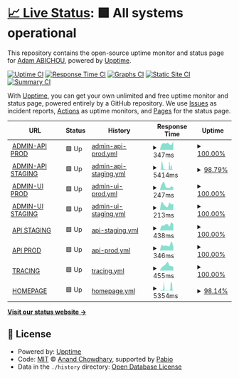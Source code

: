 # [📈 Live Status](https://uptime.celestia.elmenu.tn): <!--live status--> **🟩 All systems operational**

This repository contains the open-source uptime monitor and status page for [Adam ABICHOU](https://adam.abichou.tn), powered by [Upptime](https://github.com/upptime/upptime).

[![Uptime CI](https://github.com/adamab48/celestia-uptime/workflows/Uptime%20CI/badge.svg)](https://github.com/adamab48/celestia-uptime/actions?query=workflow%3A%22Uptime+CI%22)
[![Response Time CI](https://github.com/adamab48/celestia-uptime/workflows/Response%20Time%20CI/badge.svg)](https://github.com/adamab48/celestia-uptime/actions?query=workflow%3A%22Response+Time+CI%22)
[![Graphs CI](https://github.com/adamab48/celestia-uptime/workflows/Graphs%20CI/badge.svg)](https://github.com/adamab48/celestia-uptime/actions?query=workflow%3A%22Graphs+CI%22)
[![Static Site CI](https://github.com/adamab48/celestia-uptime/workflows/Static%20Site%20CI/badge.svg)](https://github.com/adamab48/celestia-uptime/actions?query=workflow%3A%22Static+Site+CI%22)
[![Summary CI](https://github.com/adamab48/celestia-uptime/workflows/Summary%20CI/badge.svg)](https://github.com/adamab48/celestia-uptime/actions?query=workflow%3A%22Summary+CI%22)

With [Upptime](https://upptime.js.org), you can get your own unlimited and free uptime monitor and status page, powered entirely by a GitHub repository. We use [Issues](https://github.com/adamab48/celestia-uptime/issues) as incident reports, [Actions](https://github.com/adamab48/celestia-uptime/actions) as uptime monitors, and [Pages](https://uptime.celestia.elmenu.tn) for the status page.

<!--start: status pages-->
<!-- This summary is generated by Upptime (https://github.com/upptime/upptime) -->
<!-- Do not edit this manually, your changes will be overwritten -->
<!-- prettier-ignore -->
| URL | Status | History | Response Time | Uptime |
| --- | ------ | ------- | ------------- | ------ |
| <img alt="" src="https://icons.duckduckgo.com/ip3/admin-api.prod.celestia.elmenu.tn.ico" height="13"> [ADMIN-API PROD](https://admin-api.prod.celestia.elmenu.tn/health) | 🟩 Up | [admin-api-prod.yml](https://github.com/adamab48/celestia-uptime/commits/HEAD/history/admin-api-prod.yml) | <details><summary><img alt="Response time graph" src="./graphs/admin-api-prod/response-time-week.png" height="20"> 347ms</summary><br><a href="https://uptime.celestia.elmenu.tn/history/admin-api-prod"><img alt="Response time 340" src="https://img.shields.io/endpoint?url=https%3A%2F%2Fraw.githubusercontent.com%2Fadamab48%2Fcelestia-uptime%2FHEAD%2Fapi%2Fadmin-api-prod%2Fresponse-time.json"></a><br><a href="https://uptime.celestia.elmenu.tn/history/admin-api-prod"><img alt="24-hour response time 457" src="https://img.shields.io/endpoint?url=https%3A%2F%2Fraw.githubusercontent.com%2Fadamab48%2Fcelestia-uptime%2FHEAD%2Fapi%2Fadmin-api-prod%2Fresponse-time-day.json"></a><br><a href="https://uptime.celestia.elmenu.tn/history/admin-api-prod"><img alt="7-day response time 347" src="https://img.shields.io/endpoint?url=https%3A%2F%2Fraw.githubusercontent.com%2Fadamab48%2Fcelestia-uptime%2FHEAD%2Fapi%2Fadmin-api-prod%2Fresponse-time-week.json"></a><br><a href="https://uptime.celestia.elmenu.tn/history/admin-api-prod"><img alt="30-day response time 340" src="https://img.shields.io/endpoint?url=https%3A%2F%2Fraw.githubusercontent.com%2Fadamab48%2Fcelestia-uptime%2FHEAD%2Fapi%2Fadmin-api-prod%2Fresponse-time-month.json"></a><br><a href="https://uptime.celestia.elmenu.tn/history/admin-api-prod"><img alt="1-year response time 340" src="https://img.shields.io/endpoint?url=https%3A%2F%2Fraw.githubusercontent.com%2Fadamab48%2Fcelestia-uptime%2FHEAD%2Fapi%2Fadmin-api-prod%2Fresponse-time-year.json"></a></details> | <details><summary><a href="https://uptime.celestia.elmenu.tn/history/admin-api-prod">100.00%</a></summary><a href="https://uptime.celestia.elmenu.tn/history/admin-api-prod"><img alt="All-time uptime 100.00%" src="https://img.shields.io/endpoint?url=https%3A%2F%2Fraw.githubusercontent.com%2Fadamab48%2Fcelestia-uptime%2FHEAD%2Fapi%2Fadmin-api-prod%2Fuptime.json"></a><br><a href="https://uptime.celestia.elmenu.tn/history/admin-api-prod"><img alt="24-hour uptime 100.00%" src="https://img.shields.io/endpoint?url=https%3A%2F%2Fraw.githubusercontent.com%2Fadamab48%2Fcelestia-uptime%2FHEAD%2Fapi%2Fadmin-api-prod%2Fuptime-day.json"></a><br><a href="https://uptime.celestia.elmenu.tn/history/admin-api-prod"><img alt="7-day uptime 100.00%" src="https://img.shields.io/endpoint?url=https%3A%2F%2Fraw.githubusercontent.com%2Fadamab48%2Fcelestia-uptime%2FHEAD%2Fapi%2Fadmin-api-prod%2Fuptime-week.json"></a><br><a href="https://uptime.celestia.elmenu.tn/history/admin-api-prod"><img alt="30-day uptime 100.00%" src="https://img.shields.io/endpoint?url=https%3A%2F%2Fraw.githubusercontent.com%2Fadamab48%2Fcelestia-uptime%2FHEAD%2Fapi%2Fadmin-api-prod%2Fuptime-month.json"></a><br><a href="https://uptime.celestia.elmenu.tn/history/admin-api-prod"><img alt="1-year uptime 100.00%" src="https://img.shields.io/endpoint?url=https%3A%2F%2Fraw.githubusercontent.com%2Fadamab48%2Fcelestia-uptime%2FHEAD%2Fapi%2Fadmin-api-prod%2Fuptime-year.json"></a></details>
| <img alt="" src="https://icons.duckduckgo.com/ip3/admin-api.staging.celestia.elmenu.tn.ico" height="13"> [ADMIN-API STAGING](https://admin-api.staging.celestia.elmenu.tn/health) | 🟩 Up | [admin-api-staging.yml](https://github.com/adamab48/celestia-uptime/commits/HEAD/history/admin-api-staging.yml) | <details><summary><img alt="Response time graph" src="./graphs/admin-api-staging/response-time-week.png" height="20"> 5414ms</summary><br><a href="https://uptime.celestia.elmenu.tn/history/admin-api-staging"><img alt="Response time 6311" src="https://img.shields.io/endpoint?url=https%3A%2F%2Fraw.githubusercontent.com%2Fadamab48%2Fcelestia-uptime%2FHEAD%2Fapi%2Fadmin-api-staging%2Fresponse-time.json"></a><br><a href="https://uptime.celestia.elmenu.tn/history/admin-api-staging"><img alt="24-hour response time 317" src="https://img.shields.io/endpoint?url=https%3A%2F%2Fraw.githubusercontent.com%2Fadamab48%2Fcelestia-uptime%2FHEAD%2Fapi%2Fadmin-api-staging%2Fresponse-time-day.json"></a><br><a href="https://uptime.celestia.elmenu.tn/history/admin-api-staging"><img alt="7-day response time 5414" src="https://img.shields.io/endpoint?url=https%3A%2F%2Fraw.githubusercontent.com%2Fadamab48%2Fcelestia-uptime%2FHEAD%2Fapi%2Fadmin-api-staging%2Fresponse-time-week.json"></a><br><a href="https://uptime.celestia.elmenu.tn/history/admin-api-staging"><img alt="30-day response time 6311" src="https://img.shields.io/endpoint?url=https%3A%2F%2Fraw.githubusercontent.com%2Fadamab48%2Fcelestia-uptime%2FHEAD%2Fapi%2Fadmin-api-staging%2Fresponse-time-month.json"></a><br><a href="https://uptime.celestia.elmenu.tn/history/admin-api-staging"><img alt="1-year response time 6311" src="https://img.shields.io/endpoint?url=https%3A%2F%2Fraw.githubusercontent.com%2Fadamab48%2Fcelestia-uptime%2FHEAD%2Fapi%2Fadmin-api-staging%2Fresponse-time-year.json"></a></details> | <details><summary><a href="https://uptime.celestia.elmenu.tn/history/admin-api-staging">98.79%</a></summary><a href="https://uptime.celestia.elmenu.tn/history/admin-api-staging"><img alt="All-time uptime 98.93%" src="https://img.shields.io/endpoint?url=https%3A%2F%2Fraw.githubusercontent.com%2Fadamab48%2Fcelestia-uptime%2FHEAD%2Fapi%2Fadmin-api-staging%2Fuptime.json"></a><br><a href="https://uptime.celestia.elmenu.tn/history/admin-api-staging"><img alt="24-hour uptime 100.00%" src="https://img.shields.io/endpoint?url=https%3A%2F%2Fraw.githubusercontent.com%2Fadamab48%2Fcelestia-uptime%2FHEAD%2Fapi%2Fadmin-api-staging%2Fuptime-day.json"></a><br><a href="https://uptime.celestia.elmenu.tn/history/admin-api-staging"><img alt="7-day uptime 98.79%" src="https://img.shields.io/endpoint?url=https%3A%2F%2Fraw.githubusercontent.com%2Fadamab48%2Fcelestia-uptime%2FHEAD%2Fapi%2Fadmin-api-staging%2Fuptime-week.json"></a><br><a href="https://uptime.celestia.elmenu.tn/history/admin-api-staging"><img alt="30-day uptime 98.93%" src="https://img.shields.io/endpoint?url=https%3A%2F%2Fraw.githubusercontent.com%2Fadamab48%2Fcelestia-uptime%2FHEAD%2Fapi%2Fadmin-api-staging%2Fuptime-month.json"></a><br><a href="https://uptime.celestia.elmenu.tn/history/admin-api-staging"><img alt="1-year uptime 98.93%" src="https://img.shields.io/endpoint?url=https%3A%2F%2Fraw.githubusercontent.com%2Fadamab48%2Fcelestia-uptime%2FHEAD%2Fapi%2Fadmin-api-staging%2Fuptime-year.json"></a></details>
| <img alt="" src="https://icons.duckduckgo.com/ip3/admin-ui.prod.celestia.elmenu.tn.ico" height="13"> [ADMIN-UI PROD](https://admin-ui.prod.celestia.elmenu.tn) | 🟩 Up | [admin-ui-prod.yml](https://github.com/adamab48/celestia-uptime/commits/HEAD/history/admin-ui-prod.yml) | <details><summary><img alt="Response time graph" src="./graphs/admin-ui-prod/response-time-week.png" height="20"> 247ms</summary><br><a href="https://uptime.celestia.elmenu.tn/history/admin-ui-prod"><img alt="Response time 344" src="https://img.shields.io/endpoint?url=https%3A%2F%2Fraw.githubusercontent.com%2Fadamab48%2Fcelestia-uptime%2FHEAD%2Fapi%2Fadmin-ui-prod%2Fresponse-time.json"></a><br><a href="https://uptime.celestia.elmenu.tn/history/admin-ui-prod"><img alt="24-hour response time 160" src="https://img.shields.io/endpoint?url=https%3A%2F%2Fraw.githubusercontent.com%2Fadamab48%2Fcelestia-uptime%2FHEAD%2Fapi%2Fadmin-ui-prod%2Fresponse-time-day.json"></a><br><a href="https://uptime.celestia.elmenu.tn/history/admin-ui-prod"><img alt="7-day response time 247" src="https://img.shields.io/endpoint?url=https%3A%2F%2Fraw.githubusercontent.com%2Fadamab48%2Fcelestia-uptime%2FHEAD%2Fapi%2Fadmin-ui-prod%2Fresponse-time-week.json"></a><br><a href="https://uptime.celestia.elmenu.tn/history/admin-ui-prod"><img alt="30-day response time 344" src="https://img.shields.io/endpoint?url=https%3A%2F%2Fraw.githubusercontent.com%2Fadamab48%2Fcelestia-uptime%2FHEAD%2Fapi%2Fadmin-ui-prod%2Fresponse-time-month.json"></a><br><a href="https://uptime.celestia.elmenu.tn/history/admin-ui-prod"><img alt="1-year response time 344" src="https://img.shields.io/endpoint?url=https%3A%2F%2Fraw.githubusercontent.com%2Fadamab48%2Fcelestia-uptime%2FHEAD%2Fapi%2Fadmin-ui-prod%2Fresponse-time-year.json"></a></details> | <details><summary><a href="https://uptime.celestia.elmenu.tn/history/admin-ui-prod">100.00%</a></summary><a href="https://uptime.celestia.elmenu.tn/history/admin-ui-prod"><img alt="All-time uptime 100.00%" src="https://img.shields.io/endpoint?url=https%3A%2F%2Fraw.githubusercontent.com%2Fadamab48%2Fcelestia-uptime%2FHEAD%2Fapi%2Fadmin-ui-prod%2Fuptime.json"></a><br><a href="https://uptime.celestia.elmenu.tn/history/admin-ui-prod"><img alt="24-hour uptime 100.00%" src="https://img.shields.io/endpoint?url=https%3A%2F%2Fraw.githubusercontent.com%2Fadamab48%2Fcelestia-uptime%2FHEAD%2Fapi%2Fadmin-ui-prod%2Fuptime-day.json"></a><br><a href="https://uptime.celestia.elmenu.tn/history/admin-ui-prod"><img alt="7-day uptime 100.00%" src="https://img.shields.io/endpoint?url=https%3A%2F%2Fraw.githubusercontent.com%2Fadamab48%2Fcelestia-uptime%2FHEAD%2Fapi%2Fadmin-ui-prod%2Fuptime-week.json"></a><br><a href="https://uptime.celestia.elmenu.tn/history/admin-ui-prod"><img alt="30-day uptime 100.00%" src="https://img.shields.io/endpoint?url=https%3A%2F%2Fraw.githubusercontent.com%2Fadamab48%2Fcelestia-uptime%2FHEAD%2Fapi%2Fadmin-ui-prod%2Fuptime-month.json"></a><br><a href="https://uptime.celestia.elmenu.tn/history/admin-ui-prod"><img alt="1-year uptime 100.00%" src="https://img.shields.io/endpoint?url=https%3A%2F%2Fraw.githubusercontent.com%2Fadamab48%2Fcelestia-uptime%2FHEAD%2Fapi%2Fadmin-ui-prod%2Fuptime-year.json"></a></details>
| <img alt="" src="https://icons.duckduckgo.com/ip3/admin-ui.staging.celestia.elmenu.tn.ico" height="13"> [ADMIN-UI STAGING](https://admin-ui.staging.celestia.elmenu.tn) | 🟩 Up | [admin-ui-staging.yml](https://github.com/adamab48/celestia-uptime/commits/HEAD/history/admin-ui-staging.yml) | <details><summary><img alt="Response time graph" src="./graphs/admin-ui-staging/response-time-week.png" height="20"> 213ms</summary><br><a href="https://uptime.celestia.elmenu.tn/history/admin-ui-staging"><img alt="Response time 230" src="https://img.shields.io/endpoint?url=https%3A%2F%2Fraw.githubusercontent.com%2Fadamab48%2Fcelestia-uptime%2FHEAD%2Fapi%2Fadmin-ui-staging%2Fresponse-time.json"></a><br><a href="https://uptime.celestia.elmenu.tn/history/admin-ui-staging"><img alt="24-hour response time 236" src="https://img.shields.io/endpoint?url=https%3A%2F%2Fraw.githubusercontent.com%2Fadamab48%2Fcelestia-uptime%2FHEAD%2Fapi%2Fadmin-ui-staging%2Fresponse-time-day.json"></a><br><a href="https://uptime.celestia.elmenu.tn/history/admin-ui-staging"><img alt="7-day response time 213" src="https://img.shields.io/endpoint?url=https%3A%2F%2Fraw.githubusercontent.com%2Fadamab48%2Fcelestia-uptime%2FHEAD%2Fapi%2Fadmin-ui-staging%2Fresponse-time-week.json"></a><br><a href="https://uptime.celestia.elmenu.tn/history/admin-ui-staging"><img alt="30-day response time 230" src="https://img.shields.io/endpoint?url=https%3A%2F%2Fraw.githubusercontent.com%2Fadamab48%2Fcelestia-uptime%2FHEAD%2Fapi%2Fadmin-ui-staging%2Fresponse-time-month.json"></a><br><a href="https://uptime.celestia.elmenu.tn/history/admin-ui-staging"><img alt="1-year response time 230" src="https://img.shields.io/endpoint?url=https%3A%2F%2Fraw.githubusercontent.com%2Fadamab48%2Fcelestia-uptime%2FHEAD%2Fapi%2Fadmin-ui-staging%2Fresponse-time-year.json"></a></details> | <details><summary><a href="https://uptime.celestia.elmenu.tn/history/admin-ui-staging">100.00%</a></summary><a href="https://uptime.celestia.elmenu.tn/history/admin-ui-staging"><img alt="All-time uptime 100.00%" src="https://img.shields.io/endpoint?url=https%3A%2F%2Fraw.githubusercontent.com%2Fadamab48%2Fcelestia-uptime%2FHEAD%2Fapi%2Fadmin-ui-staging%2Fuptime.json"></a><br><a href="https://uptime.celestia.elmenu.tn/history/admin-ui-staging"><img alt="24-hour uptime 100.00%" src="https://img.shields.io/endpoint?url=https%3A%2F%2Fraw.githubusercontent.com%2Fadamab48%2Fcelestia-uptime%2FHEAD%2Fapi%2Fadmin-ui-staging%2Fuptime-day.json"></a><br><a href="https://uptime.celestia.elmenu.tn/history/admin-ui-staging"><img alt="7-day uptime 100.00%" src="https://img.shields.io/endpoint?url=https%3A%2F%2Fraw.githubusercontent.com%2Fadamab48%2Fcelestia-uptime%2FHEAD%2Fapi%2Fadmin-ui-staging%2Fuptime-week.json"></a><br><a href="https://uptime.celestia.elmenu.tn/history/admin-ui-staging"><img alt="30-day uptime 100.00%" src="https://img.shields.io/endpoint?url=https%3A%2F%2Fraw.githubusercontent.com%2Fadamab48%2Fcelestia-uptime%2FHEAD%2Fapi%2Fadmin-ui-staging%2Fuptime-month.json"></a><br><a href="https://uptime.celestia.elmenu.tn/history/admin-ui-staging"><img alt="1-year uptime 100.00%" src="https://img.shields.io/endpoint?url=https%3A%2F%2Fraw.githubusercontent.com%2Fadamab48%2Fcelestia-uptime%2FHEAD%2Fapi%2Fadmin-ui-staging%2Fuptime-year.json"></a></details>
| <img alt="" src="https://icons.duckduckgo.com/ip3/staging.celestia.elmenu.tn.ico" height="13"> [API STAGING](https://staging.celestia.elmenu.tn/health) | 🟩 Up | [api-staging.yml](https://github.com/adamab48/celestia-uptime/commits/HEAD/history/api-staging.yml) | <details><summary><img alt="Response time graph" src="./graphs/api-staging/response-time-week.png" height="20"> 438ms</summary><br><a href="https://uptime.celestia.elmenu.tn/history/api-staging"><img alt="Response time 370" src="https://img.shields.io/endpoint?url=https%3A%2F%2Fraw.githubusercontent.com%2Fadamab48%2Fcelestia-uptime%2FHEAD%2Fapi%2Fapi-staging%2Fresponse-time.json"></a><br><a href="https://uptime.celestia.elmenu.tn/history/api-staging"><img alt="24-hour response time 469" src="https://img.shields.io/endpoint?url=https%3A%2F%2Fraw.githubusercontent.com%2Fadamab48%2Fcelestia-uptime%2FHEAD%2Fapi%2Fapi-staging%2Fresponse-time-day.json"></a><br><a href="https://uptime.celestia.elmenu.tn/history/api-staging"><img alt="7-day response time 438" src="https://img.shields.io/endpoint?url=https%3A%2F%2Fraw.githubusercontent.com%2Fadamab48%2Fcelestia-uptime%2FHEAD%2Fapi%2Fapi-staging%2Fresponse-time-week.json"></a><br><a href="https://uptime.celestia.elmenu.tn/history/api-staging"><img alt="30-day response time 370" src="https://img.shields.io/endpoint?url=https%3A%2F%2Fraw.githubusercontent.com%2Fadamab48%2Fcelestia-uptime%2FHEAD%2Fapi%2Fapi-staging%2Fresponse-time-month.json"></a><br><a href="https://uptime.celestia.elmenu.tn/history/api-staging"><img alt="1-year response time 370" src="https://img.shields.io/endpoint?url=https%3A%2F%2Fraw.githubusercontent.com%2Fadamab48%2Fcelestia-uptime%2FHEAD%2Fapi%2Fapi-staging%2Fresponse-time-year.json"></a></details> | <details><summary><a href="https://uptime.celestia.elmenu.tn/history/api-staging">100.00%</a></summary><a href="https://uptime.celestia.elmenu.tn/history/api-staging"><img alt="All-time uptime 100.00%" src="https://img.shields.io/endpoint?url=https%3A%2F%2Fraw.githubusercontent.com%2Fadamab48%2Fcelestia-uptime%2FHEAD%2Fapi%2Fapi-staging%2Fuptime.json"></a><br><a href="https://uptime.celestia.elmenu.tn/history/api-staging"><img alt="24-hour uptime 100.00%" src="https://img.shields.io/endpoint?url=https%3A%2F%2Fraw.githubusercontent.com%2Fadamab48%2Fcelestia-uptime%2FHEAD%2Fapi%2Fapi-staging%2Fuptime-day.json"></a><br><a href="https://uptime.celestia.elmenu.tn/history/api-staging"><img alt="7-day uptime 100.00%" src="https://img.shields.io/endpoint?url=https%3A%2F%2Fraw.githubusercontent.com%2Fadamab48%2Fcelestia-uptime%2FHEAD%2Fapi%2Fapi-staging%2Fuptime-week.json"></a><br><a href="https://uptime.celestia.elmenu.tn/history/api-staging"><img alt="30-day uptime 100.00%" src="https://img.shields.io/endpoint?url=https%3A%2F%2Fraw.githubusercontent.com%2Fadamab48%2Fcelestia-uptime%2FHEAD%2Fapi%2Fapi-staging%2Fuptime-month.json"></a><br><a href="https://uptime.celestia.elmenu.tn/history/api-staging"><img alt="1-year uptime 100.00%" src="https://img.shields.io/endpoint?url=https%3A%2F%2Fraw.githubusercontent.com%2Fadamab48%2Fcelestia-uptime%2FHEAD%2Fapi%2Fapi-staging%2Fuptime-year.json"></a></details>
| <img alt="" src="https://icons.duckduckgo.com/ip3/prod.celestia.elmenu.tn.ico" height="13"> [API PROD](https://prod.celestia.elmenu.tn/health) | 🟩 Up | [api-prod.yml](https://github.com/adamab48/celestia-uptime/commits/HEAD/history/api-prod.yml) | <details><summary><img alt="Response time graph" src="./graphs/api-prod/response-time-week.png" height="20"> 346ms</summary><br><a href="https://uptime.celestia.elmenu.tn/history/api-prod"><img alt="Response time 376" src="https://img.shields.io/endpoint?url=https%3A%2F%2Fraw.githubusercontent.com%2Fadamab48%2Fcelestia-uptime%2FHEAD%2Fapi%2Fapi-prod%2Fresponse-time.json"></a><br><a href="https://uptime.celestia.elmenu.tn/history/api-prod"><img alt="24-hour response time 256" src="https://img.shields.io/endpoint?url=https%3A%2F%2Fraw.githubusercontent.com%2Fadamab48%2Fcelestia-uptime%2FHEAD%2Fapi%2Fapi-prod%2Fresponse-time-day.json"></a><br><a href="https://uptime.celestia.elmenu.tn/history/api-prod"><img alt="7-day response time 346" src="https://img.shields.io/endpoint?url=https%3A%2F%2Fraw.githubusercontent.com%2Fadamab48%2Fcelestia-uptime%2FHEAD%2Fapi%2Fapi-prod%2Fresponse-time-week.json"></a><br><a href="https://uptime.celestia.elmenu.tn/history/api-prod"><img alt="30-day response time 376" src="https://img.shields.io/endpoint?url=https%3A%2F%2Fraw.githubusercontent.com%2Fadamab48%2Fcelestia-uptime%2FHEAD%2Fapi%2Fapi-prod%2Fresponse-time-month.json"></a><br><a href="https://uptime.celestia.elmenu.tn/history/api-prod"><img alt="1-year response time 376" src="https://img.shields.io/endpoint?url=https%3A%2F%2Fraw.githubusercontent.com%2Fadamab48%2Fcelestia-uptime%2FHEAD%2Fapi%2Fapi-prod%2Fresponse-time-year.json"></a></details> | <details><summary><a href="https://uptime.celestia.elmenu.tn/history/api-prod">100.00%</a></summary><a href="https://uptime.celestia.elmenu.tn/history/api-prod"><img alt="All-time uptime 100.00%" src="https://img.shields.io/endpoint?url=https%3A%2F%2Fraw.githubusercontent.com%2Fadamab48%2Fcelestia-uptime%2FHEAD%2Fapi%2Fapi-prod%2Fuptime.json"></a><br><a href="https://uptime.celestia.elmenu.tn/history/api-prod"><img alt="24-hour uptime 100.00%" src="https://img.shields.io/endpoint?url=https%3A%2F%2Fraw.githubusercontent.com%2Fadamab48%2Fcelestia-uptime%2FHEAD%2Fapi%2Fapi-prod%2Fuptime-day.json"></a><br><a href="https://uptime.celestia.elmenu.tn/history/api-prod"><img alt="7-day uptime 100.00%" src="https://img.shields.io/endpoint?url=https%3A%2F%2Fraw.githubusercontent.com%2Fadamab48%2Fcelestia-uptime%2FHEAD%2Fapi%2Fapi-prod%2Fuptime-week.json"></a><br><a href="https://uptime.celestia.elmenu.tn/history/api-prod"><img alt="30-day uptime 100.00%" src="https://img.shields.io/endpoint?url=https%3A%2F%2Fraw.githubusercontent.com%2Fadamab48%2Fcelestia-uptime%2FHEAD%2Fapi%2Fapi-prod%2Fuptime-month.json"></a><br><a href="https://uptime.celestia.elmenu.tn/history/api-prod"><img alt="1-year uptime 100.00%" src="https://img.shields.io/endpoint?url=https%3A%2F%2Fraw.githubusercontent.com%2Fadamab48%2Fcelestia-uptime%2FHEAD%2Fapi%2Fapi-prod%2Fuptime-year.json"></a></details>
| <img alt="" src="https://icons.duckduckgo.com/ip3/celestia-tracing.onrender.com.ico" height="13"> [TRACING](https://celestia-tracing.onrender.com) | 🟩 Up | [tracing.yml](https://github.com/adamab48/celestia-uptime/commits/HEAD/history/tracing.yml) | <details><summary><img alt="Response time graph" src="./graphs/tracing/response-time-week.png" height="20"> 455ms</summary><br><a href="https://uptime.celestia.elmenu.tn/history/tracing"><img alt="Response time 451" src="https://img.shields.io/endpoint?url=https%3A%2F%2Fraw.githubusercontent.com%2Fadamab48%2Fcelestia-uptime%2FHEAD%2Fapi%2Ftracing%2Fresponse-time.json"></a><br><a href="https://uptime.celestia.elmenu.tn/history/tracing"><img alt="24-hour response time 326" src="https://img.shields.io/endpoint?url=https%3A%2F%2Fraw.githubusercontent.com%2Fadamab48%2Fcelestia-uptime%2FHEAD%2Fapi%2Ftracing%2Fresponse-time-day.json"></a><br><a href="https://uptime.celestia.elmenu.tn/history/tracing"><img alt="7-day response time 455" src="https://img.shields.io/endpoint?url=https%3A%2F%2Fraw.githubusercontent.com%2Fadamab48%2Fcelestia-uptime%2FHEAD%2Fapi%2Ftracing%2Fresponse-time-week.json"></a><br><a href="https://uptime.celestia.elmenu.tn/history/tracing"><img alt="30-day response time 451" src="https://img.shields.io/endpoint?url=https%3A%2F%2Fraw.githubusercontent.com%2Fadamab48%2Fcelestia-uptime%2FHEAD%2Fapi%2Ftracing%2Fresponse-time-month.json"></a><br><a href="https://uptime.celestia.elmenu.tn/history/tracing"><img alt="1-year response time 451" src="https://img.shields.io/endpoint?url=https%3A%2F%2Fraw.githubusercontent.com%2Fadamab48%2Fcelestia-uptime%2FHEAD%2Fapi%2Ftracing%2Fresponse-time-year.json"></a></details> | <details><summary><a href="https://uptime.celestia.elmenu.tn/history/tracing">100.00%</a></summary><a href="https://uptime.celestia.elmenu.tn/history/tracing"><img alt="All-time uptime 100.00%" src="https://img.shields.io/endpoint?url=https%3A%2F%2Fraw.githubusercontent.com%2Fadamab48%2Fcelestia-uptime%2FHEAD%2Fapi%2Ftracing%2Fuptime.json"></a><br><a href="https://uptime.celestia.elmenu.tn/history/tracing"><img alt="24-hour uptime 100.00%" src="https://img.shields.io/endpoint?url=https%3A%2F%2Fraw.githubusercontent.com%2Fadamab48%2Fcelestia-uptime%2FHEAD%2Fapi%2Ftracing%2Fuptime-day.json"></a><br><a href="https://uptime.celestia.elmenu.tn/history/tracing"><img alt="7-day uptime 100.00%" src="https://img.shields.io/endpoint?url=https%3A%2F%2Fraw.githubusercontent.com%2Fadamab48%2Fcelestia-uptime%2FHEAD%2Fapi%2Ftracing%2Fuptime-week.json"></a><br><a href="https://uptime.celestia.elmenu.tn/history/tracing"><img alt="30-day uptime 100.00%" src="https://img.shields.io/endpoint?url=https%3A%2F%2Fraw.githubusercontent.com%2Fadamab48%2Fcelestia-uptime%2FHEAD%2Fapi%2Ftracing%2Fuptime-month.json"></a><br><a href="https://uptime.celestia.elmenu.tn/history/tracing"><img alt="1-year uptime 100.00%" src="https://img.shields.io/endpoint?url=https%3A%2F%2Fraw.githubusercontent.com%2Fadamab48%2Fcelestia-uptime%2FHEAD%2Fapi%2Ftracing%2Fuptime-year.json"></a></details>
| <img alt="" src="https://icons.duckduckgo.com/ip3/home.celestia.elmenu.tn.ico" height="13"> [HOMEPAGE](https://home.celestia.elmenu.tn) | 🟩 Up | [homepage.yml](https://github.com/adamab48/celestia-uptime/commits/HEAD/history/homepage.yml) | <details><summary><img alt="Response time graph" src="./graphs/homepage/response-time-week.png" height="20"> 5354ms</summary><br><a href="https://uptime.celestia.elmenu.tn/history/homepage"><img alt="Response time 5519" src="https://img.shields.io/endpoint?url=https%3A%2F%2Fraw.githubusercontent.com%2Fadamab48%2Fcelestia-uptime%2FHEAD%2Fapi%2Fhomepage%2Fresponse-time.json"></a><br><a href="https://uptime.celestia.elmenu.tn/history/homepage"><img alt="24-hour response time 550" src="https://img.shields.io/endpoint?url=https%3A%2F%2Fraw.githubusercontent.com%2Fadamab48%2Fcelestia-uptime%2FHEAD%2Fapi%2Fhomepage%2Fresponse-time-day.json"></a><br><a href="https://uptime.celestia.elmenu.tn/history/homepage"><img alt="7-day response time 5354" src="https://img.shields.io/endpoint?url=https%3A%2F%2Fraw.githubusercontent.com%2Fadamab48%2Fcelestia-uptime%2FHEAD%2Fapi%2Fhomepage%2Fresponse-time-week.json"></a><br><a href="https://uptime.celestia.elmenu.tn/history/homepage"><img alt="30-day response time 5519" src="https://img.shields.io/endpoint?url=https%3A%2F%2Fraw.githubusercontent.com%2Fadamab48%2Fcelestia-uptime%2FHEAD%2Fapi%2Fhomepage%2Fresponse-time-month.json"></a><br><a href="https://uptime.celestia.elmenu.tn/history/homepage"><img alt="1-year response time 5519" src="https://img.shields.io/endpoint?url=https%3A%2F%2Fraw.githubusercontent.com%2Fadamab48%2Fcelestia-uptime%2FHEAD%2Fapi%2Fhomepage%2Fresponse-time-year.json"></a></details> | <details><summary><a href="https://uptime.celestia.elmenu.tn/history/homepage">98.14%</a></summary><a href="https://uptime.celestia.elmenu.tn/history/homepage"><img alt="All-time uptime 98.20%" src="https://img.shields.io/endpoint?url=https%3A%2F%2Fraw.githubusercontent.com%2Fadamab48%2Fcelestia-uptime%2FHEAD%2Fapi%2Fhomepage%2Fuptime.json"></a><br><a href="https://uptime.celestia.elmenu.tn/history/homepage"><img alt="24-hour uptime 100.00%" src="https://img.shields.io/endpoint?url=https%3A%2F%2Fraw.githubusercontent.com%2Fadamab48%2Fcelestia-uptime%2FHEAD%2Fapi%2Fhomepage%2Fuptime-day.json"></a><br><a href="https://uptime.celestia.elmenu.tn/history/homepage"><img alt="7-day uptime 98.14%" src="https://img.shields.io/endpoint?url=https%3A%2F%2Fraw.githubusercontent.com%2Fadamab48%2Fcelestia-uptime%2FHEAD%2Fapi%2Fhomepage%2Fuptime-week.json"></a><br><a href="https://uptime.celestia.elmenu.tn/history/homepage"><img alt="30-day uptime 98.20%" src="https://img.shields.io/endpoint?url=https%3A%2F%2Fraw.githubusercontent.com%2Fadamab48%2Fcelestia-uptime%2FHEAD%2Fapi%2Fhomepage%2Fuptime-month.json"></a><br><a href="https://uptime.celestia.elmenu.tn/history/homepage"><img alt="1-year uptime 98.20%" src="https://img.shields.io/endpoint?url=https%3A%2F%2Fraw.githubusercontent.com%2Fadamab48%2Fcelestia-uptime%2FHEAD%2Fapi%2Fhomepage%2Fuptime-year.json"></a></details>

<!--end: status pages-->

[**Visit our status website →**](https://uptime.celestia.elmenu.tn)

## 📄 License

- Powered by: [Upptime](https://github.com/upptime/upptime)
- Code: [MIT](./LICENSE) © [Anand Chowdhary](https://anandchowdhary.com), supported by [Pabio](https://pabio.com)
- Data in the `./history` directory: [Open Database License](https://opendatacommons.org/licenses/odbl/1-0/)
